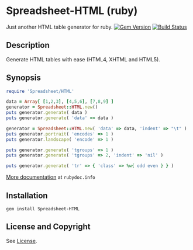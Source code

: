 Spreadsheet-HTML (ruby)
=======================
Just another HTML table generator for ruby. [![Gem Version](https://badge.fury.io/rb/Spreadsheet-HTML.svg)](https://rubygems.org/gems/Spreadsheet-HTML) [![Build Status](https://api.travis-ci.org/jeffa/spreadsheet-html-ruby.svg?branch=master)](https://travis-ci.org/jeffa/spreadsheet-html-ruby)

Description
-----------
Generate HTML tables with ease (HTML4, XHTML and HTML5).

Synopsis
--------
```ruby
require 'Spreadsheet/HTML'

data = Array[ [1,2,3], [4,5,6], [7,8,9] ]
generator = Spreadsheet::HTML.new()
puts generator.generate( data )
puts generator.generate( 'data' => data )

generator = Spreadsheet::HTML.new( 'data' => data, 'indent' => "\t" )
puts generator.portrait( 'encodes' => 1 )
puts generator.landscape( 'encode' => 1 )

puts generator.generate( 'tgroups' => 1 )
puts generator.generate( 'tgroups' => 2, 'indent' => 'nil' )

puts generator.generate( 'tr' => { 'class' => %w{ odd even } } )
```

[More documentation](http://www.rubydoc.info/gems/Spreadsheet-HTML) at `rubydoc.info`

Installation
------------
`gem install Spreadsheet-HTML`

License and Copyright
---------------------
See [License](License.md).
